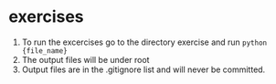 # exercises
1. To run the excercises go to the directory exercise and run `python {file_name}`
2. The output files will be under root
3. Output files are in the .gitignore list and will never be committed. 


